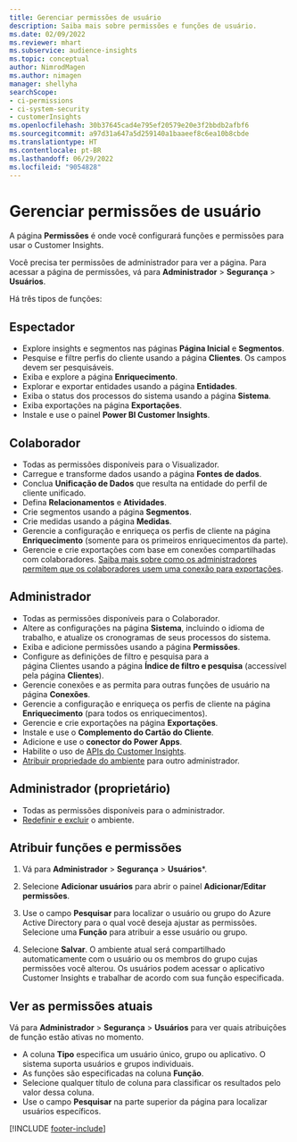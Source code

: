 ```yaml
---
title: Gerenciar permissões de usuário
description: Saiba mais sobre permissões e funções de usuário.
ms.date: 02/09/2022
ms.reviewer: mhart
ms.subservice: audience-insights
ms.topic: conceptual
author: NimrodMagen
ms.author: nimagen
manager: shellyha
searchScope:
- ci-permissions
- ci-system-security
- customerInsights
ms.openlocfilehash: 30b37645cad4e795ef20579e20e3f2bbdb2afbf6
ms.sourcegitcommit: a97d31a647a5d259140a1baaeef8c6ea10b8cbde
ms.translationtype: HT
ms.contentlocale: pt-BR
ms.lasthandoff: 06/29/2022
ms.locfileid: "9054828"
---
```

# <a name="manage-user-permissions"></a>Gerenciar permissões de usuário

A página **Permissões** é onde você configurará funções e permissões para usar o Customer Insights.

Você precisa ter permissões de administrador para ver a página. Para acessar a página de permissões, vá para **Administrador** > **Segurança** > **Usuários**.

Há três tipos de funções:

## <a name="viewer"></a>Espectador

- Explore insights e segmentos nas páginas **Página Inicial** e **Segmentos**.
- Pesquise e filtre perfis do cliente usando a página **Clientes**. Os campos devem ser pesquisáveis.
- Exiba e explore a página **Enriquecimento**.
- Explorar e exportar entidades usando a página **Entidades**.
- Exiba o status dos processos do sistema usando a página **Sistema**.
- Exiba exportações na página **Exportações**.
- Instale e use o painel **Power BI Customer Insights**.

## <a name="contributor"></a>Colaborador

- Todas as permissões disponíveis para o Visualizador.
- Carregue e transforme dados usando a página **Fontes de dados**.
- Conclua **Unificação de Dados** que resulta na entidade do perfil de cliente unificado.
- Defina **Relacionamentos** e **Atividades**.
- Crie segmentos usando a página **Segmentos**.
- Crie medidas usando a página **Medidas**.
- Gerencie a configuração e enriqueça os perfis de cliente na página **Enriquecimento** (somente para os primeiros enriquecimentos da parte).
- Gerencie e crie exportações com base em conexões compartilhadas com colaboradores. [Saiba mais sobre como os administradores permitem que os colaboradores usem uma conexão para exportações](connections.md#allow-contributors-to-use-a-connection-for-exports).

## <a name="admin"></a>Administrador

- Todas as permissões disponíveis para o Colaborador.
- Altere as configurações na página **Sistema**, incluindo o idioma de trabalho, e atualize os cronogramas de seus processos do sistema.
- Exiba e adicione permissões usando a página **Permissões**.
- Configure as definições de filtro e pesquisa para a página Clientes usando a página **Índice de filtro e pesquisa** (accessível pela página **Clientes**).
- Gerencie conexões e as permita para outras funções de usuário na página **Conexões**.
- Gerencie a configuração e enriqueça os perfis de cliente na página **Enriquecimento** (para todos os enriquecimentos).
- Gerencie e crie exportações na página **Exportações**.
- Instale e use o **Complemento do Cartão do Cliente**.
- Adicione e use o **conector do Power Apps**.
- Habilite o uso de [APIs do Customer Insights](apis.md).
- [Atribuir propriedade do ambiente](manage-environments.md#change-the-owner-of-an-environment) para outro administrador.

## <a name="admin-owner"></a>Administrador (proprietário)

- Todas as permissões disponíveis para o administrador.
- [Redefinir e excluir](manage-environments.md#reset-an-existing-environment-preview) o ambiente.

## <a name="assign-roles-and-permissions"></a>Atribuir funções e permissões

1. Vá para **Administrador** > **Segurança** > **Usuários***.

1. Selecione **Adicionar usuários** para abrir o painel **Adicionar/Editar permissões**.

1. Use o campo **Pesquisar** para localizar o usuário ou grupo do Azure Active Directory para o qual você deseja ajustar as permissões. Selecione uma **Função** para atribuir a esse usuário ou grupo.

1. Selecione **Salvar**. O ambiente atual será compartilhado automaticamente com o usuário ou os membros do grupo cujas permissões você alterou. Os usuários podem acessar o aplicativo Customer Insights e trabalhar de acordo com sua função especificada.

## <a name="view-current-permissions"></a>Ver as permissões atuais

Vá para **Administrador** > **Segurança** > **Usuários** para ver quais atribuições de função estão ativas no momento.

- A coluna **Tipo** especifica um usuário único, grupo ou aplicativo. O sistema suporta usuários e grupos individuais.
- As funções são especificadas na coluna **Função**.
- Selecione qualquer título de coluna para classificar os resultados pelo valor dessa coluna.
- Use o campo **Pesquisar** na parte superior da página para localizar usuários específicos.


[!INCLUDE [footer-include](includes/footer-banner.md)]
